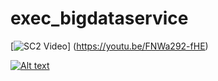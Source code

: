 # exec_bigdataservice

[![SC2 Video](https://i9.ytimg.com/vi/FNWa292-fHE/mq1.jpg)]
(https://youtu.be/FNWa292-fHE)

[![Alt text](https://img.youtube.com/vi/FNWa292-fHE/0.jpg)](https://www.youtube.com/watch?v=FNWa292-fHE)
